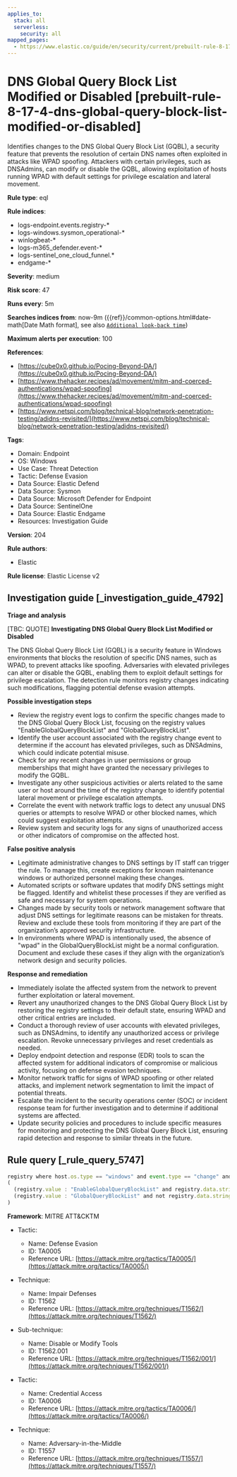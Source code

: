 ```yaml
---
applies_to:
  stack: all
  serverless:
    security: all
mapped_pages:
  - https://www.elastic.co/guide/en/security/current/prebuilt-rule-8-17-4-dns-global-query-block-list-modified-or-disabled.html
---
```


# DNS Global Query Block List Modified or Disabled [prebuilt-rule-8-17-4-dns-global-query-block-list-modified-or-disabled]

Identifies changes to the DNS Global Query Block List (GQBL), a security feature that prevents the resolution of certain DNS names often exploited in attacks like WPAD spoofing. Attackers with certain privileges, such as DNSAdmins, can modify or disable the GQBL, allowing exploitation of hosts running WPAD with default settings for privilege escalation and lateral movement.

**Rule type**: eql

**Rule indices**:

* logs-endpoint.events.registry-*
* logs-windows.sysmon_operational-*
* winlogbeat-*
* logs-m365_defender.event-*
* logs-sentinel_one_cloud_funnel.*
* endgame-*

**Severity**: medium

**Risk score**: 47

**Runs every**: 5m

**Searches indices from**: now-9m ({{ref}}/common-options.html#date-math[Date Math format], see also [`Additional look-back time`](docs-content://solutions/security/detect-and-alert/create-detection-rule.md#rule-schedule))

**Maximum alerts per execution**: 100

**References**:

* [https://cube0x0.github.io/Pocing-Beyond-DA/](https://cube0x0.github.io/Pocing-Beyond-DA/)
* [https://www.thehacker.recipes/ad/movement/mitm-and-coerced-authentications/wpad-spoofing](https://www.thehacker.recipes/ad/movement/mitm-and-coerced-authentications/wpad-spoofing)
* [https://www.netspi.com/blog/technical-blog/network-penetration-testing/adidns-revisited/](https://www.netspi.com/blog/technical-blog/network-penetration-testing/adidns-revisited/)

**Tags**:

* Domain: Endpoint
* OS: Windows
* Use Case: Threat Detection
* Tactic: Defense Evasion
* Data Source: Elastic Defend
* Data Source: Sysmon
* Data Source: Microsoft Defender for Endpoint
* Data Source: SentinelOne
* Data Source: Elastic Endgame
* Resources: Investigation Guide

**Version**: 204

**Rule authors**:

* Elastic

**Rule license**: Elastic License v2

## Investigation guide [_investigation_guide_4792]

**Triage and analysis**

[TBC: QUOTE]
**Investigating DNS Global Query Block List Modified or Disabled**

The DNS Global Query Block List (GQBL) is a security feature in Windows environments that blocks the resolution of specific DNS names, such as WPAD, to prevent attacks like spoofing. Adversaries with elevated privileges can alter or disable the GQBL, enabling them to exploit default settings for privilege escalation. The detection rule monitors registry changes indicating such modifications, flagging potential defense evasion attempts.

**Possible investigation steps**

* Review the registry event logs to confirm the specific changes made to the DNS Global Query Block List, focusing on the registry values "EnableGlobalQueryBlockList" and "GlobalQueryBlockList".
* Identify the user account associated with the registry change event to determine if the account has elevated privileges, such as DNSAdmins, which could indicate potential misuse.
* Check for any recent changes in user permissions or group memberships that might have granted the necessary privileges to modify the GQBL.
* Investigate any other suspicious activities or alerts related to the same user or host around the time of the registry change to identify potential lateral movement or privilege escalation attempts.
* Correlate the event with network traffic logs to detect any unusual DNS queries or attempts to resolve WPAD or other blocked names, which could suggest exploitation attempts.
* Review system and security logs for any signs of unauthorized access or other indicators of compromise on the affected host.

**False positive analysis**

* Legitimate administrative changes to DNS settings by IT staff can trigger the rule. To manage this, create exceptions for known maintenance windows or authorized personnel making these changes.
* Automated scripts or software updates that modify DNS settings might be flagged. Identify and whitelist these processes if they are verified as safe and necessary for system operations.
* Changes made by security tools or network management software that adjust DNS settings for legitimate reasons can be mistaken for threats. Review and exclude these tools from monitoring if they are part of the organization’s approved security infrastructure.
* In environments where WPAD is intentionally used, the absence of "wpad" in the GlobalQueryBlockList might be a normal configuration. Document and exclude these cases if they align with the organization’s network design and security policies.

**Response and remediation**

* Immediately isolate the affected system from the network to prevent further exploitation or lateral movement.
* Revert any unauthorized changes to the DNS Global Query Block List by restoring the registry settings to their default state, ensuring WPAD and other critical entries are included.
* Conduct a thorough review of user accounts with elevated privileges, such as DNSAdmins, to identify any unauthorized access or privilege escalation. Revoke unnecessary privileges and reset credentials as needed.
* Deploy endpoint detection and response (EDR) tools to scan the affected system for additional indicators of compromise or malicious activity, focusing on defense evasion techniques.
* Monitor network traffic for signs of WPAD spoofing or other related attacks, and implement network segmentation to limit the impact of potential threats.
* Escalate the incident to the security operations center (SOC) or incident response team for further investigation and to determine if additional systems are affected.
* Update security policies and procedures to include specific measures for monitoring and protecting the DNS Global Query Block List, ensuring rapid detection and response to similar threats in the future.


## Rule query [_rule_query_5747]

```js
registry where host.os.type == "windows" and event.type == "change" and
(
  (registry.value : "EnableGlobalQueryBlockList" and registry.data.strings : ("0", "0x00000000")) or
  (registry.value : "GlobalQueryBlockList" and not registry.data.strings : "wpad")
)
```

**Framework**: MITRE ATT&CKTM

* Tactic:

    * Name: Defense Evasion
    * ID: TA0005
    * Reference URL: [https://attack.mitre.org/tactics/TA0005/](https://attack.mitre.org/tactics/TA0005/)

* Technique:

    * Name: Impair Defenses
    * ID: T1562
    * Reference URL: [https://attack.mitre.org/techniques/T1562/](https://attack.mitre.org/techniques/T1562/)

* Sub-technique:

    * Name: Disable or Modify Tools
    * ID: T1562.001
    * Reference URL: [https://attack.mitre.org/techniques/T1562/001/](https://attack.mitre.org/techniques/T1562/001/)

* Tactic:

    * Name: Credential Access
    * ID: TA0006
    * Reference URL: [https://attack.mitre.org/tactics/TA0006/](https://attack.mitre.org/tactics/TA0006/)

* Technique:

    * Name: Adversary-in-the-Middle
    * ID: T1557
    * Reference URL: [https://attack.mitre.org/techniques/T1557/](https://attack.mitre.org/techniques/T1557/)



